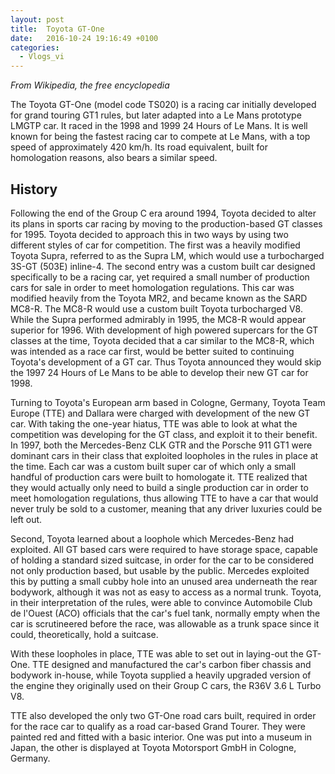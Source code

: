```yaml
---
layout: post
title:  Toyota GT-One
date:   2016-10-24 19:16:49 +0100
categories:
  - Vlogs_vi
---
```

_From Wikipedia, the free encyclopedia_

The Toyota GT-One (model code TS020) is a racing car initially developed for grand touring GT1 rules, but later adapted into a Le Mans prototype LMGTP car. It raced in the 1998 and 1999 24 Hours of Le Mans. It is well known for being the fastest racing car to compete at Le Mans, with a top speed of approximately 420 km/h. Its road equivalent, built for homologation reasons, also bears a similar speed.

## History
Following the end of the Group C era around 1994, Toyota decided to alter its plans in sports car racing by moving to the production-based GT classes for 1995. Toyota decided to approach this in two ways by using two different styles of car for competition. The first was a heavily modified Toyota Supra, referred to as the Supra LM, which would use a turbocharged 3S-GT (503E) inline-4. The second entry was a custom built car designed specifically to be a racing car, yet required a small number of production cars for sale in order to meet homologation regulations. This car was modified heavily from the Toyota MR2, and became known as the SARD MC8-R. The MC8-R would use a custom built Toyota turbocharged V8. While the Supra performed admirably in 1995, the MC8-R would appear superior for 1996. With development of high powered supercars for the GT classes at the time, Toyota decided that a car similar to the MC8-R, which was intended as a race car first, would be better suited to continuing Toyota's development of a GT car. Thus Toyota announced they would skip the 1997 24 Hours of Le Mans to be able to develop their new GT car for 1998.

Turning to Toyota's European arm based in Cologne, Germany, Toyota Team Europe (TTE) and Dallara were charged with development of the new GT car. With taking the one-year hiatus, TTE was able to look at what the competition was developing for the GT class, and exploit it to their benefit. In 1997, both the Mercedes-Benz CLK GTR and the Porsche 911 GT1 were dominant cars in their class that exploited loopholes in the rules in place at the time. Each car was a custom built super car of which only a small handful of production cars were built to homologate it. TTE realized that they would actually only need to build a single production car in order to meet homologation regulations, thus allowing TTE to have a car that would never truly be sold to a customer, meaning that any driver luxuries could be left out.

Second, Toyota learned about a loophole which Mercedes-Benz had exploited. All GT based cars were required to have storage space, capable of holding a standard sized suitcase, in order for the car to be considered not only production based, but usable by the public. Mercedes exploited this by putting a small cubby hole into an unused area underneath the rear bodywork, although it was not as easy to access as a normal trunk. Toyota, in their interpretation of the rules, were able to convince Automobile Club de l'Ouest (ACO) officials that the car's fuel tank, normally empty when the car is scrutineered before the race, was allowable as a trunk space since it could, theoretically, hold a suitcase.

With these loopholes in place, TTE was able to set out in laying-out the GT-One. TTE designed and manufactured the car's carbon fiber chassis and bodywork in-house, while Toyota supplied a heavily upgraded version of the engine they originally used on their Group C cars, the R36V 3.6 L Turbo V8.

TTE also developed the only two GT-One road cars built, required in order for the race car to qualify as a road car-based Grand Tourer. They were painted red and fitted with a basic interior. One was put into a museum in Japan, the other is displayed at Toyota Motorsport GmbH in Cologne, Germany.
